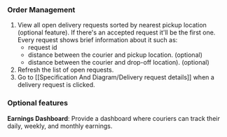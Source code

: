### Order Management
1. View all open delivery requests sorted by nearest pickup location (optional feature). If there's an accepted request it'll be the first one. Every request shows brief information about it such as:
	-  request id
	- distance between the courier and pickup location. (optional)
	- distance between the courier and drop-off location). (optional)
2. Refresh the list of open requests.
3. Go to [[Specification And Diagram/Delivery request details]] when a delivery request is clicked.
### Optional features
**Earnings Dashboard**: Provide a dashboard where couriers can track their daily, weekly, and monthly earnings.